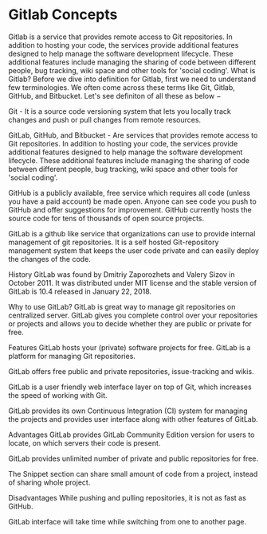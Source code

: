 # Gitlab Concepts
Gitlab is a service that provides remote access to Git repositories. In addition to hosting your code, the services provide additional features designed to help manage the software development lifecycle. These additional features include managing the sharing of code between different people, bug tracking, wiki space and other tools for 'social coding'.
What is Gitlab?
Before we dive into definition for Gitlab, first we need to understand few terminologies. We often come across these terms like Git, Gitlab, GitHub, and Bitbucket. Let's see definiton of all these as below −

Git - It is a source code versioning system that lets you locally track changes and push or pull changes from remote resources.

GitLab, GitHub, and Bitbucket - Are services that provides remote access to Git repositories. In addition to hosting your code, the services provide additional features designed to help manage the software development lifecycle. These additional features include managing the sharing of code between different people, bug tracking, wiki space and other tools for 'social coding'.

GitHub is a publicly available, free service which requires all code (unless you have a paid account) be made open. Anyone can see code you push to GitHub and offer suggestions for improvement. GitHub currently hosts the source code for tens of thousands of open source projects.

GitLab is a github like service that organizations can use to provide internal management of git repositories. It is a self hosted Git-repository management system that keeps the user code private and can easily deploy the changes of the code.

History
GitLab was found by Dmitriy Zaporozhets and Valery Sizov in October 2011. It was distributed under MIT license and the stable version of GitLab is 10.4 released in January 22, 2018.

Why to use GitLab?
GitLab is great way to manage git repositories on centralized server. GitLab gives you complete control over your repositories or projects and allows you to decide whether they are public or private for free.

Features
GitLab hosts your (private) software projects for free.
GitLab is a platform for managing Git repositories.

GitLab offers free public and private repositories, issue-tracking and wikis.

GitLab is a user friendly web interface layer on top of Git, which increases the speed of working with Git.

GitLab provides its own Continuous Integration (CI) system for managing the projects and provides user interface along with other features of GitLab.

Advantages
GitLab provides GitLab Community Edition version for users to locate, on which servers their code is present.

GitLab provides unlimited number of private and public repositories for free.

The Snippet section can share small amount of code from a project, instead of sharing whole project.

Disadvantages
While pushing and pulling repositories, it is not as fast as GitHub.

GitLab interface will take time while switching from one to another page.
